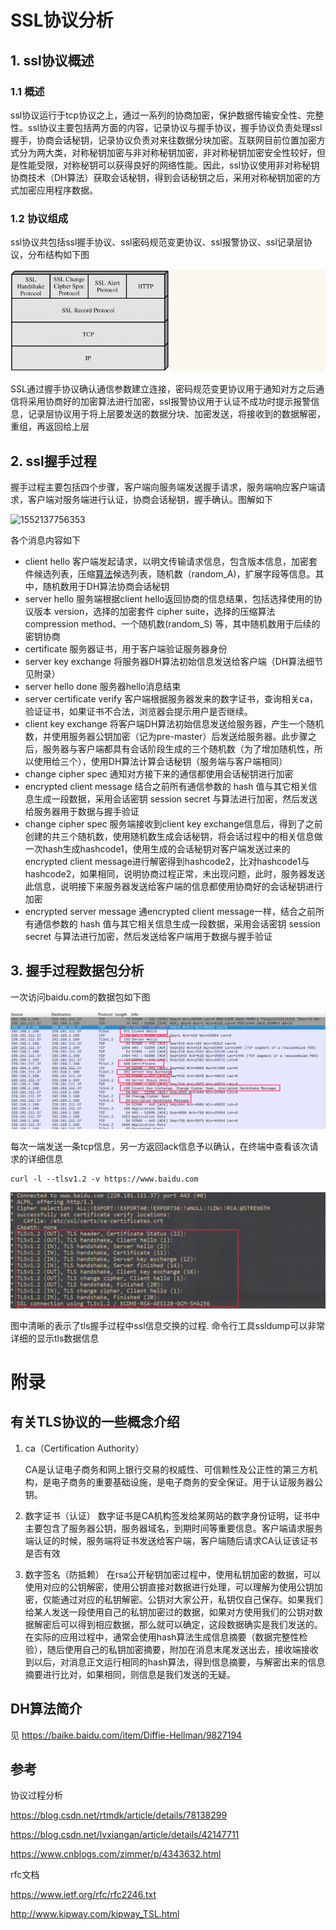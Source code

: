 # SSL协议分析

## 1. ssl协议概述

### 1.1 概述

ssl协议运行于tcp协议之上，通过一系列的协商加密，保护数据传输安全性、完整性。ssl协议主要包括两方面的内容，记录协议与握手协议，握手协议负责处理ssl握手，协商会话秘钥，记录协议负责对来往数据分块加密。互联网目前位置加密方式分为两大类，对称秘钥加密与非对称秘钥加密，非对称秘钥加密安全性较好，但是性能受限，对称秘钥可以获得良好的网络性能。因此，ssl协议使用非对称秘钥协商技术（DH算法）获取会话秘钥，得到会话秘钥之后，采用对称秘钥加密的方式加密应用程序数据。

### 1.2 协议组成

ssl协议共包括ssl握手协议、ssl密码规范变更协议、ssl报警协议、ssl记录层协议，分布结构如下图

![1552289762458](assets/1552289762458.png)

SSL通过握手协议确认通信参数建立连接，密码规范变更协议用于通知对方之后通信将采用协商好的加密算法进行加密，ssl报警协议用于认证不成功时提示报警信息，记录层协议用于将上层要发送的数据分块、加密发送，将接收到的数据解密，重组，再返回给上层

## 2. ssl握手过程

握手过程主要包括四个步骤，客户端向服务端发送握手请求，服务端响应客户端请求，客户端对服务端进行认证，协商会话秘钥，握手确认。图解如下

![1552137756353](/home/xiaozhi/Documents/notes/chromium/1552137756353.png)

各个消息内容如下

-   client hello
    客户端发起请求，以明文传输请求信息，包含版本信息，加密套件候选列表，压缩[算法](http://lib.csdn.net/base/datastructure)候选列表，随机数（random_A)，扩展字段等信息。其中，随机数用于DH算法协商会话秘钥
-   server hello
    服务端根据client hello返回协商的信息结果，包括选择使用的协议版本 version，选择的加密套件 cipher suite，选择的压缩算法 compression method、一个随机数(random_S) 等，其中随机数用于后续的密钥协商
-   certificate
    服务器证书，用于客户端验证服务器身份
-   server key exchange
    将服务器DH算法初始信息发送给客户端（DH算法细节见附录）
-   server hello done
    服务器hello消息结束
-   server certificate verify
    客户端根据服务器发来的数字证书，查询相关ca，验证证书，如果证书不合法，浏览器会提示用户是否继续。
-   client key exchange
    将客户端DH算法初始信息发送给服务器，产生一个随机数，并使用服务器公钥加密（记为pre-master）后发送给服务器。此步骤之后，服务器与客户端都具有会话阶段生成的三个随机数（为了增加随机性，所以使用给三个），使用DH算法计算会话秘钥（服务端与客户端相同）
-   change cipher spec
    通知对方接下来的通信都使用会话秘钥进行加密
-   encrypted client message
    结合之前所有通信参数的 hash 值与其它相关信息生成一段数据，采用会话密钥 session secret 与算法进行加密，然后发送给服务器用于数据与握手验证
-   change cipher spec
    服务端接收到client key exchange信息后，得到了之前创建的共三个随机数，使用随机数生成会话秘钥，将会话过程中的相关信息做一次hash生成hashcode1，使用生成的会话秘钥对客户端发送过来的encrypted client message进行解密得到hashcode2，比对hashcode1与hashcode2，如果相同，说明协商过程正常，未出现问题，此时，服务器发送此信息，说明接下来服务器发送给客户端的信息都使用协商好的会话秘钥进行加密
-   encrypted server message
    通encrypted client message一样，结合之前所有通信参数的 hash 值与其它相关信息生成一段数据，采用会话密钥 session secret 与算法进行加密，然后发送给客户端用于数据与握手验证

## 3. 握手过程数据包分析

一次访问baidu.com的数据包如下图

![1552142890701](assets/1552142890701.png)

每次一端发送一条tcp信息，另一方返回ack信息予以确认，在终端中查看该次请求的详细信息

```shell
curl -l --tlsv1.2 -v https://www.baidu.com
```

![1552143099679](assets/1552143099679.png)

图中清晰的表示了tls握手过程中ssl信息交换的过程. 命令行工具ssldump可以非常详细的显示tls数据信息







# 附录

## 有关TLS协议的一些概念介绍

1.  ca（Certification Authority）

    CA是认证电子商务和网上银行交易的权威性、可信赖性及公正性的第三方机构，是电子商务的重要基础设施，是电子商务的安全保证。用于认证服务器公钥。

2.  数字证书（认证）
    数字证书是CA机构签发给某网站的数字身份证明，证书中主要包含了服务器公钥，服务器域名，到期时间等重要信息。客户端请求服务端认证的时候，服务端将证书发送给客户端，客户端随后请求CA认证该证书是否有效

3.  数字签名（防抵赖）
    在rsa公开秘钥加密过程中，使用私钥加密的数据，可以使用对应的公钥解密，使用公钥直接对数据进行处理，可以理解为使用公钥加密，仅能通过对应的私钥解密。公钥对大家公开，私钥仅自己保存。如果我们给某人发送一段使用自己的私钥加密过的数据，如果对方使用我们的公钥对数据解密后可以得到相应数据，那么就可以确定，这段数据确实是我们发送的。在实际的应用过程中，通常会使用hash算法生成信息摘要（数据完整性检验），随后使用自己的私钥加密摘要，附加在消息末尾发送出去，接收端接收到以后，对消息正文运行相同的hash算法，得到信息摘要，与解密出来的信息摘要进行比对，如果相同，则信息是我们发送的无疑。

## DH算法简介

见
https://baike.baidu.com/item/Diffie-Hellman/9827194

## 参考

协议过程分析

https://blog.csdn.net/rtmdk/article/details/78138299

https://blog.csdn.net/lvxiangan/article/details/42147711

https://www.cnblogs.com/zimmer/p/4343632.html

rfc文档

https://www.ietf.org/rfc/rfc2246.txt

http://www.kipway.com/kipway_TSL.html